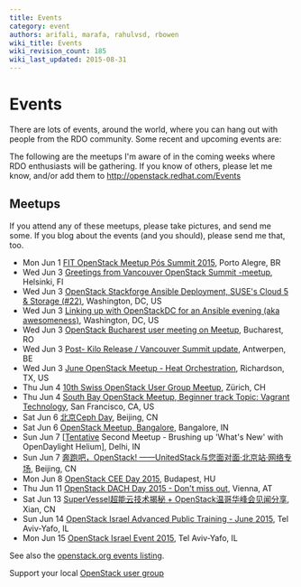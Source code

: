 ```yaml
---
title: Events
category: event
authors: arifali, marafa, rahulvsd, rbowen
wiki_title: Events
wiki_revision_count: 185
wiki_last_updated: 2015-08-31
---
```


# Events

There are lots of events, around the world, where you can hang out with people from the RDO community. Some recent and upcoming events are:

The following are the meetups I'm aware of in the coming weeks where RDO enthusiasts will be gathering. If you know of others, please let me know, and/or add them to <http://openstack.redhat.com/Events>

## Meetups

If you attend any of these meetups, please take pictures, and send me some. If you blog about the events (and you should), please send me that, too.

*   Mon Jun 1 [FIT OpenStack Meetup Pós Summit 2015](http://www.meetup.com/Openstack-Brasil/events/198832642/), Porto Alegre, BR
*   Wed Jun 3 [Greetings from Vancouver OpenStack Summit -meetup](http://www.meetup.com/OpenStack-Finland-User-Group/events/222811452/), Helsinki, FI
*   Wed Jun 3 [OpenStack Stackforge Ansible Deployment, SUSE's Cloud 5 & Storage (#22)](http://www.meetup.com/OpenStackDC/events/220776469/), Washington, DC, US
*   Wed Jun 3 [Linking up with OpenStackDC for an Ansible evening (aka awesomeness)](http://www.meetup.com/Ansible-DC/events/221900808/), Washington, DC, US
*   Wed Jun 3 [OpenStack Bucharest user meeting on Meetup](http://www.meetup.com/OpenStack-Bucharest-Romania-Meetup/events/221522734/), Bucharest, RO
*   Wed Jun 3 [Post- Kilo Release / Vancouver Summit update](http://www.meetup.com/OpenStack-Belgium-Meetup/events/222066330/), Antwerpen, BE
*   Wed Jun 3 [June OpenStack Meetup - Heat Orchestration](http://www.meetup.com/OpenStack-DFW/events/218265542/), Richardson, TX, US
*   Thu Jun 4 [10th Swiss OpenStack User Group Meetup](http://www.meetup.com/openstack-ch/events/221496754/), Zürich, CH
*   Thu Jun 4 [South Bay OpenStack Meetup, Beginner track Topic: Vagrant Technology](http://www.meetup.com/openstack/events/214328752/), San Francisco, CA, US
*   Sat Jun 6 [北京Ceph Day](http://www.meetup.com/China-Ceph/events/222392105/), Beijing, CN
*   Sat Jun 6 [OpenStack Meetup, Bangalore](http://www.meetup.com/Indian-OpenStack-User-Group/events/222125182/), Bangalore, IN
*   Sun Jun 7 [[Tentative](http://www.meetup.com/SDN-OpenDayLight-Delhi-User-Group/events/220502628/) Second Meetup - Brushing up 'What's New' with OpenDaylight Helium], Delhi, IN
*   Sun Jun 7 [奔跑吧，OpenStack! ——UnitedStack与您⾯对⾯·北京站·网络专场](http://www.meetup.com/China-OpenStack-User-Group/events/222778931/), Beijing, CN
*   Mon Jun 8 [OpenStack CEE Day 2015](http://www.meetup.com/OpenStack-Hungary-Meetup-Group/events/222834045/), Budapest, HU
*   Thu Jun 11 [OpenStack DACH Day 2015 - Don't miss out](http://www.meetup.com/OpenStack-DACH/events/222713150/), Vienna, AT
*   Sat Jun 13 [SuperVessel超能云技术揭秘 + OpenStack温哥华峰会见闻分享](http://www.meetup.com/Xian-OpenStack-Meetup/events/222805953/), Xian, CN
*   Sun Jun 14 [OpenStack Israel Advanced Public Training - June 2015](http://www.meetup.com/OpenStack-Israel/events/222152894/), Tel Aviv-Yafo, IL
*   Mon Jun 15 [OpenStack Israel Event 2015](http://www.meetup.com/OpenStack-Israel/events/221629672/), Tel Aviv-Yafo, IL

See also the [openstack.org events listing](http://www.openstack.org/community/events/).

Support your local [OpenStack user group](https://wiki.openstack.org/wiki/OpenStack_User_Groups)
